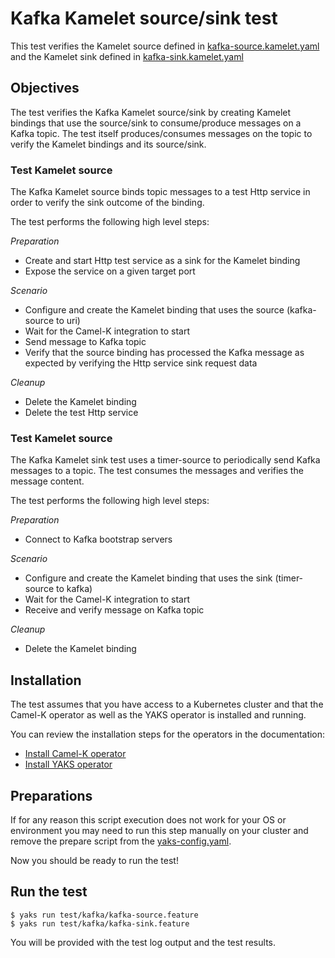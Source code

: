 # Kafka Kamelet source/sink test

This test verifies the Kamelet source defined in [kafka-source.kamelet.yaml](../../kafka-source.kamelet.yaml) 
and the Kamelet sink defined in [kafka-sink.kamelet.yaml](../../kafka-sink.kamelet.yaml)

## Objectives

The test verifies the Kafka Kamelet source/sink by creating Kamelet bindings that use the source/sink to consume/produce 
messages on a Kafka topic.
The test itself produces/consumes messages on the topic to verify the Kamelet bindings and its source/sink.

### Test Kamelet source

The Kafka Kamelet source binds topic messages to a test Http service in order to verify the sink outcome of the binding.

The test performs the following high level steps:

*Preparation*
- Create and start Http test service as a sink for the Kamelet binding
- Expose the service on a given target port

*Scenario* 
- Configure and create the Kamelet binding that uses the source (kafka-source to uri)
- Wait for the Camel-K integration to start
- Send message to Kafka topic
- Verify that the source binding has processed the Kafka message as expected by verifying the Http service sink request data

*Cleanup*
- Delete the Kamelet binding
- Delete the test Http service

### Test Kamelet source

The Kafka Kamelet sink test uses a timer-source to periodically send Kafka messages to a topic.
The test consumes the messages and verifies the message content.

The test performs the following high level steps:

*Preparation*
- Connect to Kafka bootstrap servers

*Scenario* 
- Configure and create the Kamelet binding that uses the sink (timer-source to kafka)
- Wait for the Camel-K integration to start
- Receive and verify message on Kafka topic

*Cleanup*
- Delete the Kamelet binding

## Installation

The test assumes that you have access to a Kubernetes cluster and that the Camel-K operator as well as the YAKS operator is installed
and running.

You can review the installation steps for the operators in the documentation:

- [Install Camel-K operator](https://camel.apache.org/camel-k/latest/installation/installation.html)
- [Install YAKS operator](https://github.com/citrusframework/yaks#installation)

## Preparations

If for any reason this script execution does not work for your OS or environment you may need to run this step manually on your cluster and
remove the prepare script from the [yaks-config.yaml](yaks-config.yaml).

Now you should be ready to run the test!

## Run the test

```shell script
$ yaks run test/kafka/kafka-source.feature
$ yaks run test/kafka/kafka-sink.feature
```

You will be provided with the test log output and the test results.
